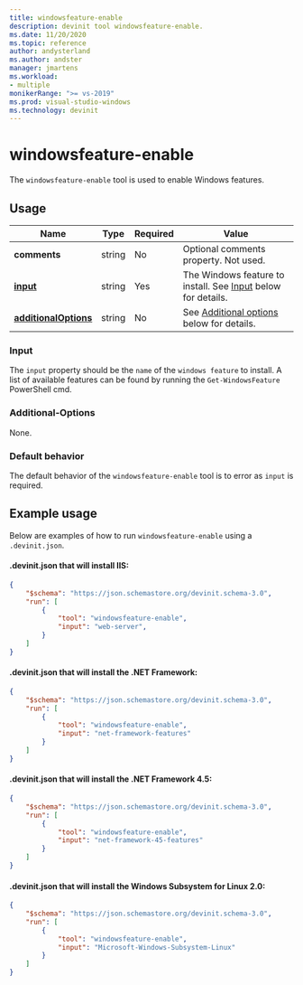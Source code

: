 ```yaml
---
title: windowsfeature-enable
description: devinit tool windowsfeature-enable.
ms.date: 11/20/2020
ms.topic: reference
author: andysterland
ms.author: andster
manager: jmartens
ms.workload:
- multiple
monikerRange: ">= vs-2019"
ms.prod: visual-studio-windows
ms.technology: devinit
---
```

# windowsfeature-enable

The `windowsfeature-enable` tool is used to enable Windows features.

## Usage

| Name                                             | Type   | Required | Value                                                                    |
|--------------------------------------------------|--------|----------|--------------------------------------------------------------------------|
| **comments**                                     | string | No       | Optional comments property. Not used.                                    |
| [**input**](#input)                              | string | Yes      | The Windows feature to install. See [Input](#input) below for details.   |
| [**additionalOptions**](#additional-options)     | string | No       | See [Additional options](#additional-options) below for details.         |

### Input

The `input` property should be the `name` of the `windows feature` to install. A list of available features can be found by running the `Get-WindowsFeature` PowerShell cmd.

### Additional-Options

None.

### Default behavior

The default behavior of the `windowsfeature-enable` tool is to error as `input` is required.

## Example usage
Below are examples of how to run `windowsfeature-enable` using a `.devinit.json`.

#### .devinit.json that will install IIS:
```json
{
    "$schema": "https://json.schemastore.org/devinit.schema-3.0",
    "run": [
        {
            "tool": "windowsfeature-enable",
            "input": "web-server",
        }
    ]
}
```

#### .devinit.json that will install the .NET Framework:
```json
{
    "$schema": "https://json.schemastore.org/devinit.schema-3.0",
    "run": [
        {
            "tool": "windowsfeature-enable",
            "input": "net-framework-features"
        }
    ]
}
```

#### .devinit.json that will install the .NET Framework 4.5:
```json
{
    "$schema": "https://json.schemastore.org/devinit.schema-3.0",
    "run": [
        {
            "tool": "windowsfeature-enable",
            "input": "net-framework-45-features"
        }
    ]
}
```

#### .devinit.json that will install the Windows Subsystem for Linux 2.0:
```json
{
    "$schema": "https://json.schemastore.org/devinit.schema-3.0",
    "run": [
        {
            "tool": "windowsfeature-enable",
            "input": "Microsoft-Windows-Subsystem-Linux"
        }
    ]
}
```
